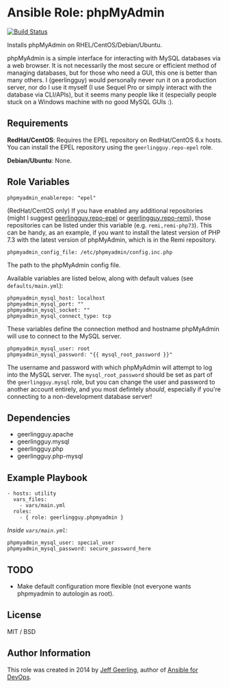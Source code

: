 # Ansible Role: phpMyAdmin

[![Build Status](https://travis-ci.com/geerlingguy/ansible-role-phpmyadmin.svg?branch=master)](https://travis-ci.com/geerlingguy/ansible-role-phpmyadmin)

Installs phpMyAdmin on RHEL/CentOS/Debian/Ubuntu.

phpMyAdmin is a simple interface for interacting with MySQL databases via a web browser. It is not necessarily the most secure or efficient method of managing databases, but for those who need a GUI, this one is better than many others. I (geerlingguy) would personally never run it on a production server, nor do I use it myself (I use Sequel Pro or simply interact with the database via CLI/APIs), but it seems many people like it (especially people stuck on a Windows machine with no good MySQL GUIs :).

## Requirements

**RedHat/CentOS**: Requires the EPEL repository on RedHat/CentOS 6.x hosts. You can install the EPEL repository using the `geerlingguy.repo-epel` role.

**Debian/Ubuntu**: None.

## Role Variables

    phpmyadmin_enablerepo: "epel"

(RedHat/CentOS only) If you have enabled any additional repositories (might I suggest [geerlingguy.repo-epel](https://github.com/geerlingguy/ansible-role-repo-epel) or [geerlingguy.repo-remi](https://github.com/geerlingguy/ansible-role-repo-remi)), those repositories can be listed under this variable (e.g. `remi,remi-php73`). This can be handy, as an example, if you want to install the latest version of PHP 7.3 with the latest version of phpMyAdmin, which is in the Remi repository.

    phpmyadmin_config_file: /etc/phpmyadmin/config.inc.php

The path to the phpMyAdmin config file.

Available variables are listed below, along with default values (see `defaults/main.yml`):

    phpmyadmin_mysql_host: localhost
    phpmyadmin_mysql_port: ""
    phpmyadmin_mysql_socket: ""
    phpmyadmin_mysql_connect_type: tcp

These variables define the connection method and hostname phpMyAdmin will use to connect to the MySQL server.

    phpmyadmin_mysql_user: root
    phpmyadmin_mysql_password: "{{ mysql_root_password }}"

The username and password with which phpMyAdmin will attempt to log into the MySQL server. The `mysql_root_password` should be set as part of the `geerlingguy.mysql` role, but you can change the user and password to another account entirely, and you most defintely *should*, especially if you're connecting to a non-development database server!

## Dependencies

  - geerlingguy.apache
  - geerlingguy.mysql
  - geerlingguy.php
  - geerlingguy.php-mysql

## Example Playbook

    - hosts: utility
      vars_files:
        - vars/main.yml
      roles:
        - { role: geerlingguy.phpmyadmin }

*Inside `vars/main.yml`*:

    phpmyadmin_mysql_user: special_user
    phpmyadmin_mysql_password: secure_password_here

## TODO

  - Make default configuration more flexible (not everyone wants phpmyadmin to autologin as root).

## License

MIT / BSD

## Author Information

This role was created in 2014 by [Jeff Geerling](https://www.jeffgeerling.com/), author of [Ansible for DevOps](https://www.ansiblefordevops.com/).
